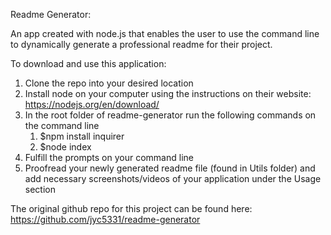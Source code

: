 Readme Generator:

An app created with node.js that enables the user to use the command line to dynamically generate a professional readme for their project. 

To download and use this application:

1. Clone the repo into your desired location
2. Install node on your computer using the instructions on their website: https://nodejs.org/en/download/
3. In the root folder of readme-generator run the following commands on the command line
   1. $npm install inquirer
   2. $node index 
4. Fulfill the prompts on your command line
5. Proofread your newly generated readme file (found in Utils folder) and add necessary screenshots/videos of your application under the Usage section

The original github repo for this project can be found here: https://github.com/jyc5331/readme-generator



